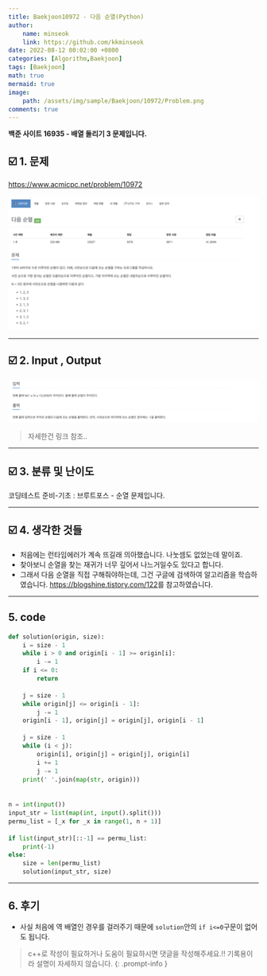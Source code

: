 ```yaml
---
title: Baekjoon10972 - 다음 순열(Python)
author: 
    name: minseok
    link: https://github.com/kkminseok
date: 2022-08-12 00:02:00 +0800
categories: [Algorithm,Baekjoon]
tags: [Baekjoon]
math: true
mermaid: true
image: 
    path: /assets/img/sample/Baekjoon/10972/Problem.png
comments: true
---
```


**백준 사이트 16935 - 배열 돌리기 3 문제입니다.**

## ☑️ 1. 문제
<https://www.acmicpc.net/problem/10972>


![](/assets/img/sample/Baekjoon/10972/Problem.png)

-----  

## ☑️ 2. Input , Output
![](/assets/img/sample/Baekjoon/10972/input.png)

> 자세한건 링크 참조..

-----  

## ☑️ 3. 분류 및 난이도

코딩테스트 준비-기초 : 브루트포스 - 순열 문제입니다.

-----  

## ☑️ 4. 생각한 것들

- 처음에는 런타임에러가 계속 뜨길래 의아했습니다. 나눗셈도 없었는데 말이죠.
- 찾아보니 순열을 찾는 재귀가 너무 깊어서 나느거일수도 있다고 합니다.
- 그래서 다음 순열을 직접 구해줘야하는데, 그건 구글에 검색하여 알고리즘을 학습하였습니다.
<https://blogshine.tistory.com/122>를 참고하였습니다.




-----  

## 5. code

```python
def solution(origin, size):
    i = size - 1
    while i > 0 and origin[i - 1] >= origin[i]:
        i -= 1
    if i <= 0:
        return

    j = size - 1
    while origin[j] <= origin[i - 1]:
        j -= 1
    origin[i - 1], origin[j] = origin[j], origin[i - 1]

    j = size - 1
    while (i < j):
        origin[i], origin[j] = origin[j], origin[i]
        i += 1
        j -= 1
    print(' '.join(map(str, origin)))


n = int(input())
input_str = list(map(int, input().split()))
permu_list = [_x for _x in range(1, n + 1)]

if list(input_str)[::-1] == permu_list:
    print(-1)
else:
    size = len(permu_list)
    solution(input_str, size)


```

-----

## 6. 후기

- 사실 처음에 역 배열인 경우를 걸러주기 때문에 `solution`안의 `if i<=0`구문이 없어도 됩니다.

> c++로 작성이 필요하거나 도움이 필요하시면 댓글을 작성해주세요.!! 기록용이라 설명이 자세하지 않습니다.
{: .prompt-info }